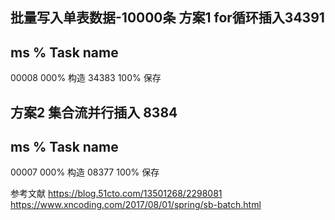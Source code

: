 批量写入单表数据-10000条
方案1
for循环插入34391
-----------------------------------------
ms     %     Task name
-----------------------------------------
00008  000%  构造
34383  100%  保存

方案2 
集合流并行插入  8384
-----------------------------------------
ms     %     Task name
-----------------------------------------
00007  000%  构造
08377  100%  保存

参考文献
https://blog.51cto.com/13501268/2298081
https://www.xncoding.com/2017/08/01/spring/sb-batch.html